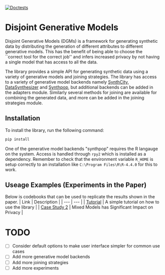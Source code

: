 [![Doctests](https://github.com/notna07/disjoint-synthetic-data-generation/actions/workflows/doctests.yml/badge.svg)](https://github.com/notna07/disjoint-synthetic-data-generation/actions/workflows/doctests.yml)

# Disjoint Generative Models 

Disjoint Generative Models (DGMs) is a framework for generating synthetic data by distributing the generation of different attributes to different generative models. This has the benefit of being able to choose the ``correct tool for the correct job'' and infers increased privacy by not having a single model that has access to all the data.

The library provides a simple API for generating synthetic data using a variety of generative models and joining strategies. The library has access to a variety of generative model backends namely [SynthCity](https://github.com/vanderschaarlab/synthcity), [DataSynthesizer](https://github.com/DataResponsibly/DataSynthesizer) and [Synthpop](https://www.synthpop.org.uk/get-started.html), but additional backends can be added in the adapters module. Similarly several methods for joining are available for combining the generated data, and more can be added in the joining strategies module.

## Installation

To install the library, run the following command:

```bash
pip install 
```
One of the generative model backends "synthpop" requires the R langauge on the system. Access is handled through ```rpy2``` which is installed as a dependency. Remember to check that the environment variable ```R_HOME``` is setup correctly to an installation like ```C:\Program Files\R\R-4.4.0``` for this to work.

## Useage Examples (Experiments in the Paper)
 
Below is codebooks that can be used to replicate the results shown in the paper.
| Link | Description |
| --- | --- |
| [Tutorial](00_tutorial.ipynb) | A simple tutorial on how to use the library |
| [Case Study 2](03_specified_splits.ipynb) | Mixed Models has Significant Impact on Privacy |


# TODO
- [ ] Consider default options to make user interface simpler for common use cases
- [ ] Add more generative model backends
- [ ] Add more joining strategies
- [ ] Add more experiments

